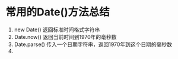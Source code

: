 # 常用的Date()方法总结
1. new Date() 返回标准时间格式字符串
2. Date.now() 返回当前时间到1970年的毫秒数
3. Date.parse() 传入一个日期字符串，返回1970年到这个日期的毫秒数
4. 